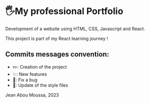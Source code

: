 # 🖐️My professional Portfolio

Development of a website using HTML, CSS, Javascript and React.

This project is part of my React learning journey !

## Commits messages convention:
- ✏️: Creation of the project
- ✨: New features
- 🐛: Fix a bug
- 💄: Update of the style files

Jean Abou Moussa, 2023